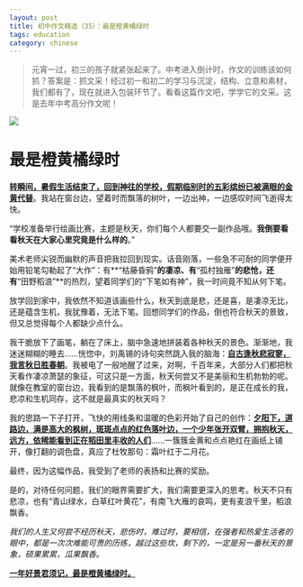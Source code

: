 ```yaml
---
layout: post
title: 初中作文精选（35）：最是橙黄橘绿时
tags: education
category: chinese
---
```


> 元宵一过，初三的孩子就紧张起来了。中考进入倒计时，作文的训练该如何抓？答案是：抓文采！经过初一和初二的学习与沉淀，结构、立意和素材，我们都有了，现在就进入包装环节了。看看这篇作文吧，学学它的文采。这是去年中考高分作文呢！
       
![](https://crsando.github.io/images/2025-02-10/export_eass0o.png)

# 最是橙黄橘绿时

<u>**转瞬间，暑假生活结束了，回到神往的学校，假期临别时的五彩缤纷已被满眼的金黄代替**</u>。我站在窗台边，望着时而飘落的树叶，一边出神，一边感叹时间飞逝得太快。

“学校准备举行绘画比赛，主题是秋天，你们每个人都要交一副作品哦。**我倒要看看秋天在大家心里究竟是什么样的**。”

美术老师尖锐而幽默的声音把我拉回到现实。话音刚落，一些急不可耐的同学便开始用铅笔勾勒起了“大作”：有**“枯藤昏鸦”**的凄凉、有**“孤村独雁”**的悲怆，还有**“田野稻浪”**的热烈，望着同学们的“下笔如有神”，我一时间竟不知从何下笔。

放学回到家中，我依然不知道该画些什么，秋天到底是悲，还是喜，是凄凉无比，还是蕴含生机，我犹豫着，无法下笔。回想同学们的作品，倒也符合秋天的景致，但又总觉得每个人都缺少点什么。

我干脆放下了画笔，躺在了床上，脑中急速地拼装着各种秋天的景色。渐渐地，我迷迷糊糊的睡去......恍惚中，刘禹锡的诗句突然跳入我的脑海：<u>**自古逢秋悲寂寥，我言秋日胜春朝**</u>。我被电了一般地醒了过来，对啊，千百年来，大部分人们都把秋天看作凄凉萧瑟的象征，可这只是一方面，秋天何尝又不是美丽和生机勃勃的呢。就像在教室的窗台边，我看到的是飘落的枫叶，而枫叶看到的，是正在成长的我，悲凉和生机同存，这不就是最真实的秋天吗？

我的思路一下子打开，飞快的用线条和温暖的色彩开始了自己的创作：<u>**夕阳下，道路边，满是高大的枫树，斑斑点点的红色落叶边，一个少年张开双臂，拥抱秋天，远方，依稀能看到正在稻田里丰收的人们**</u>......一簇簇金黄和点点艳红在画纸上铺开，像打翻的调色盘，真应了杜牧那句：霜叶红于二月花。

最终，因为这幅作品，我受到了老师的表扬和比赛的奖励。

是的，对待任何问题，我们的眼界需要扩大，我们需要更深入的思考。秋天不只有悲凉，也有“青山绿水，白草红叶黄花”，有南飞大雁的哀鸣，更有麦浪千里，稻浪飘香。

*我们的人生又何尝不经历秋天，悲伤时，难过时，要相信，在强者和热爱生活者的眼中，都是一次次难能可贵的历练，越过这些坎，剩下的，一定是另一番秋天的景象，硕果累累，瓜果飘香。*

<u>**一年好景君须记，最是橙黄橘绿时。**</u>
